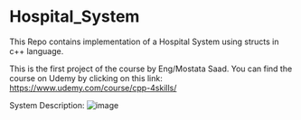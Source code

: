# Hospital_System

This Repo contains implementation of a Hospital System using structs in c++ language.

This is the first project of the course by Eng/Mostata Saad. 
You can find the course on Udemy by clicking on this link: https://www.udemy.com/course/cpp-4skills/

System Description:
![image](https://github.com/MohamedFola/Hospital_System/assets/99367479/0ad9008b-9366-43d1-946e-40571aea3533)
